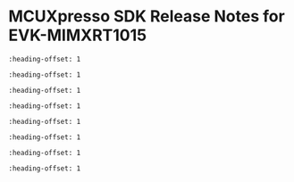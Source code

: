 # MCUXpresso SDK Release Notes for EVK-MIMXRT1015


```{include} ../../../../release/commonrn/topics/overview.md
:heading-offset: 1
```

```{include} ../../../../release/commonrn/topics/mcuxpresso_sdk.md
:heading-offset: 1
```

```{include} topics/development_tools.md
:heading-offset: 1
```

```{include} topics/supported_development_systems.md
:heading-offset: 1
```

```{include} ../../../../release/commonrn/topics/mcuxpresso_sdk_release_package.md
:heading-offset: 1
```

```{include} topics/middleware.md
:heading-offset: 1
```

```{include} ../../../../release/commonrn/topics/release_contents.md
:heading-offset: 1
```

```{include} topics/known_issues.md
:heading-offset: 1
```


